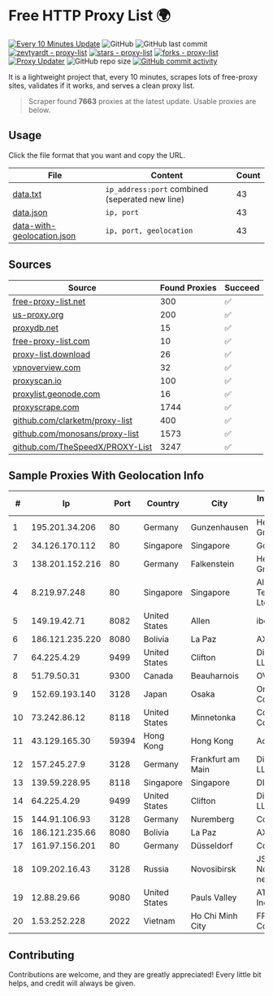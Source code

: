 
# Free HTTP Proxy List 🌍

[![Every 10 Minutes Update](https://github.com/mertguvencli/http-proxy-list/actions/workflows/main.yml/badge.svg?branch=main)](https://github.com/mertguvencli/http-proxy-list/actions/workflows/main.yml)
![GitHub](https://img.shields.io/github/license/mertguvencli/http-proxy-list)
![GitHub last commit](https://img.shields.io/github/last-commit/mertguvencli/http-proxy-list)
[![zevtyardt - proxy-list](https://img.shields.io/static/v1?label=zevtyardt&message=proxy-list&color=blue&logo=github)](https://github.com/zevtyardt/proxy-list "Go to GitHub repo")
[![stars - proxy-list](https://img.shields.io/github/stars/zevtyardt/proxy-list?style=social)](https://github.com/zevtyardt/proxy-list)
[![forks - proxy-list](https://img.shields.io/github/forks/zevtyardt/proxy-list?style=social)](https://github.com/zevtyardt/proxy-list)
[![Proxy Updater](https://github.com/zevtyardt/proxy-list/workflows/Proxy%20Updater/badge.svg)](https://github.com/zevtyardt/proxy-list/actions?query=workflow:"Proxy+Updater")
![GitHub repo size](https://img.shields.io/github/repo-size/zevtyardt/proxy-list)
[![GitHub commit activity](https://img.shields.io/github/commit-activity/m/zevtyardt/proxy-list?logo=commits)](https://github.com/zevtyardt/proxy-list/commits/main)

It is a lightweight project that, every 10 minutes, scrapes lots of free-proxy sites, validates if it works, and serves a clean proxy list.

> Scraper found **7663** proxies at the latest update. Usable proxies are below.

## Usage

Click the file format that you want and copy the URL.

|File|Content|Count|
|----|-------|-----|
|[data.txt](https://raw.githubusercontent.com/mertguvencli/http-proxy-list/main/proxy-list/data.txt)|`ip_address:port` combined (seperated new line)|43|
|[data.json](https://raw.githubusercontent.com/mertguvencli/http-proxy-list/main/proxy-list/data.json)|`ip, port`|43|
|[data-with-geolocation.json](https://raw.githubusercontent.com/mertguvencli/http-proxy-list/main/proxy-list/data-with-geolocation.json)|`ip, port, geolocation`|43|

## Sources

|Source|Found Proxies|Succeed|
|------|-------------|-------|
|[free-proxy-list.net](https://free-proxy-list.net)|300|✅|
|[us-proxy.org](https://www.us-proxy.org)|200|✅|
|[proxydb.net](http://proxydb.net)|15|✅|
|[free-proxy-list.com](https://free-proxy-list.com/?page=&port=&type%5B%5D=http&type%5B%5D=https&up_time=0&search=Search)|10|✅|
|[proxy-list.download](https://www.proxy-list.download/HTTP)|26|✅|
|[vpnoverview.com](https://vpnoverview.com/privacy/anonymous-browsing/free-proxy-servers)|32|✅|
|[proxyscan.io](https://www.proxyscan.io)|100|✅|
|[proxylist.geonode.com](https://proxylist.geonode.com/api/proxy-list?limit=300&page=1&sort_by=lastChecked&sort_type=desc&protocols=http,https)|16|✅|
|[proxyscrape.com](https://api.proxyscrape.com/v2/?request=displayproxies&protocol=http&timeout=10000&country=all&ssl=all&anonymity=all)|1744|✅|
|[github.com/clarketm/proxy-list](https://raw.githubusercontent.com/clarketm/proxy-list/master/proxy-list-raw.txt)|400|✅|
|[github.com/monosans/proxy-list](https://raw.githubusercontent.com/monosans/proxy-list/main/proxies/http.txt)|1573|✅|
|[github.com/TheSpeedX/PROXY-List](https://raw.githubusercontent.com/TheSpeedX/PROXY-List/master/http.txt)|3247|✅|


## Sample Proxies With Geolocation Info

|#|Ip|Port|Country|City|Internet Service Provider|
|-|--|----|-------|----|-------------------------|
|1|195.201.34.206|80|Germany|Gunzenhausen|Hetzner Online GmbH|
|2|34.126.170.112|80|Singapore|Singapore|Google LLC|
|3|138.201.152.216|80|Germany|Falkenstein|Hetzner Online GmbH|
|4|8.219.97.248|80|Singapore|Singapore|Alibaba (US) Technology Co., Ltd.|
|5|149.19.42.71|8082|United States|Allen|iboss, inc|
|6|186.121.235.220|8080|Bolivia|La Paz|AXS Bolivia S. A.|
|7|64.225.4.29|9499|United States|Clifton|DigitalOcean, LLC|
|8|51.79.50.31|9300|Canada|Beauharnois|OVH SAS|
|9|152.69.193.140|3128|Japan|Osaka|Oracle Corporation|
|10|73.242.86.12|8118|United States|Minnetonka|Comcast Cable Communications|
|11|43.129.165.30|59394|Hong Kong|Hong Kong|Aceville Pte.ltd|
|12|157.245.27.9|3128|Germany|Frankfurt am Main|DigitalOcean, LLC|
|13|139.59.228.95|8118|Singapore|Singapore|DIGITALOCEAN|
|14|64.225.4.29|9499|United States|Clifton|DigitalOcean, LLC|
|15|144.91.106.93|3128|Germany|Nuremberg|Contabo GmbH|
|16|186.121.235.66|8080|Bolivia|La Paz|AXS Bolivia S. A.|
|17|161.97.156.201|80|Germany|Düsseldorf|Contabo GmbH|
|18|109.202.16.43|3128|Russia|Novosibirsk|JSC Avantel. Novosibirsk network|
|19|12.88.29.66|9080|United States|Pauls Valley|AT&T Services, Inc.|
|20|1.53.252.228|2022|Vietnam|Ho Chi Minh City|FPT Telecom Company|



## Contributing

Contributions are welcome, and they are greatly appreciated! Every
little bit helps, and credit will always be given.

